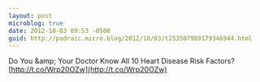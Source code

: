 ```yaml
---
layout: post
microblog: true
date: 2012-10-03 09:53 -0500
guid: http://padraic.micro.blog/2012/10/03/t253507989179346944.html
---
```

Do You &amp;amp; Your Doctor Know All 10 Heart Disease Risk Factors? [http://t.co/Wrp20OZw](http://t.co/Wrp20OZw)
